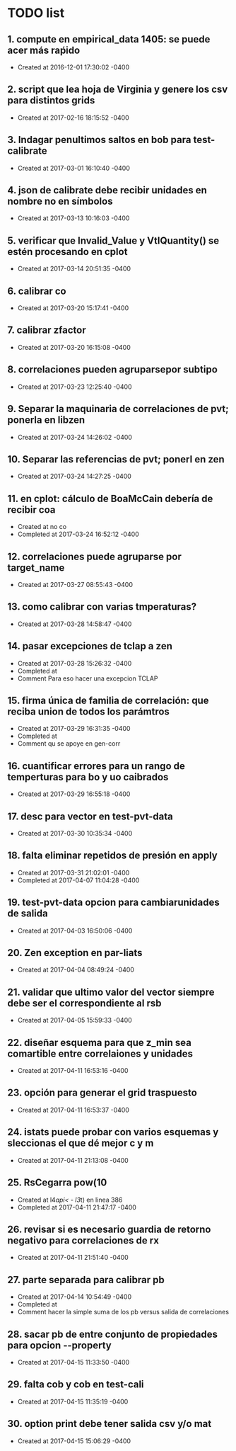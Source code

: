 # TODO list
## 1. compute en empirical_data 1405: se puede acer más raṕido
- Created at   2016-12-01 17:30:02 -0400

## 2. script que lea hoja de Virginia y genere los csv para distintos grids
- Created at   2017-02-16 18:15:52 -0400

## 3. Indagar penultimos saltos en bob para test-calibrate
- Created at   2017-03-01 16:10:40 -0400

## 4. json de calibrate debe recibir unidades en nombre no en símbolos
- Created at   2017-03-13 10:16:03 -0400

## 5. verificar que Invalid_Value y VtlQuantity() se estén procesando en cplot
- Created at   2017-03-14 20:51:35 -0400

## 6. calibrar co
- Created at   2017-03-20 15:17:41 -0400

## 7. calibrar zfactor
- Created at   2017-03-20 16:15:08 -0400

## 8. correlaciones pueden agruparsepor subtipo
- Created at   2017-03-23 12:25:40 -0400

## 9. Separar la maquinaria de correlaciones de pvt; ponerla en libzen
- Created at   2017-03-24 14:26:02 -0400

## 10. Separar las referencias de pvt; ponerl en zen
- Created at   2017-03-24 14:27:25 -0400

## 11. en cplot: cálculo de BoaMcCain debería de recibir coa
- Created at    no co
- Completed at 2017-03-24 16:52:12 -0400

## 12. correlaciones puede agruparse por target_name
- Created at   2017-03-27 08:55:43 -0400

## 13. como calibrar con varias tmperaturas?
- Created at   2017-03-28 14:58:47 -0400

## 14. pasar excepciones de tclap a zen
- Created at   2017-03-28 15:26:32 -0400
- Completed at 
- Comment      Para eso hacer una excepcion TCLAP

## 15. firma única de familia de correlación: que reciba union de todos los parámtros
- Created at   2017-03-29 16:31:35 -0400
- Completed at 
- Comment      qu se apoye en gen-corr

## 16. cuantificar errores para un rango de temperturas para bo y uo caibrados
- Created at   2017-03-29 16:55:18 -0400

## 17. desc para vector en test-pvt-data
- Created at   2017-03-30 10:35:34 -0400

## 18. falta eliminar repetidos de presión en apply
- Created at   2017-03-31 21:02:01 -0400
- Completed at 2017-04-07 11:04:28 -0400

## 19. test-pvt-data opcion para cambiarunidades de salida
- Created at   2017-04-03 16:50:06 -0400

## 20. Zen exception en par-liats
- Created at   2017-04-04 08:49:24 -0400

## 21. validar que ultimo valor del vector siempre debe ser el correspondiente al rsb
- Created at   2017-04-05 15:59:33 -0400

## 22. diseñar esquema para que z_min sea comartible entre correlaiones y unidades
- Created at   2017-04-11 16:53:16 -0400

## 23. opción para generar el grid traspuesto
- Created at   2017-04-11 16:53:37 -0400

## 24. istats puede probar con varios esquemas y sleccionas el que dé mejor c y m
- Created at   2017-04-11 21:13:08 -0400

## 25. RsCegarra pow(10
- Created at    l4*api< - l3*t) en linea 386
- Completed at 2017-04-11 21:47:17 -0400

## 26. revisar si es necesario guardia de retorno negativo para correlaciones de rx
- Created at   2017-04-11 21:51:40 -0400

## 27. parte separada para calibrar pb
- Created at   2017-04-14 10:54:49 -0400
- Completed at 
- Comment      hacer la simple suma de los pb versus salida de correlaciones

## 28. sacar pb de entre conjunto de propiedades para opcion --property
- Created at   2017-04-15 11:33:50 -0400

## 29. falta cob y cob en test-cali
- Created at   2017-04-15 11:35:19 -0400

## 30. option print debe tener salida csv y/o mat
- Created at   2017-04-15 15:06:29 -0400

